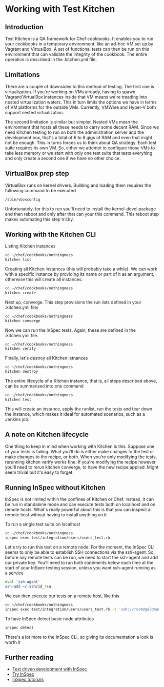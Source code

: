 # Working with Test Kitchen

## Introduction

Test Kitchen is a QA framework for Chef cookbooks. It enables you to run your cookbooks in a temporary environment,
like an ad-hoc VM set up by Vagrant and VirtualBox. A set of functional tests can then be run on this environment
that can validate the integrity of the cookbook. The entire operation is described in the .kitchen.yml file.

## Limitations

There are a couple of downsides to this method of testing. The first one is virtualization. If you're working on VMs already, having to spawn Vagrant/VirtualBox instances inside that VM means we're treading into nested virtualization waters. This in turn limits the options we have in terms of VM platforms for the outside VMs. Currently, VMWare and Hyper-V both support nested virtualization.

The second limitation is similar but simpler. Nested VMs mean the environment that hosts all these needs to carry some decent RAM. Since we need Kitchen testing to run on both the administration server and the development box, that's a total of 6 to 8 gigs of RAM and even that might not be enough. This in turns forces us to think about QA strategy. Each test suite requires its own VM. So, either we attempt to configure those VMs to take less memory or we start with only one test suite that tests everyhing and only create a second one if we have no other choice.

## VirtualBox prep step

VirtualBox runs on kernel drivers. Building and loading them requires the following command to be executed

```bash
/sbin/vboxconfig
```

Unfortunately, for this to run you'll need to install the kernel-devel package and then reboot and only after that can your this command. This reboot step makes automating this step tricky.

## Working with the Kitchen CLI

Listing Kitchen instances

```bash
cd ~/chef/cookbooks/nothingness
kitchen list
```

Creating all Kitchen instances (this will probably take a while). We can work with a specific instance by providing its name or part of it as an argument, otherwise this will create all instances.

```bash
cd ~/chef/cookbooks/nothingness
kitchen create
```

Next up, converge. This step provisions the run lists defined in your .kitchen.yml file/

```bash
cd ~/chef/cookbooks/nothingness
kitchen converge
```

Now we can run the InSpec tests. Again, these are defined in the .kitchen.yml file.

```bash
cd ~/chef/cookbooks/nothingness
kitchen verify
```

Finally, let's destroy all Kitchen istnances

```bash
cd ~/chef/cookbooks/nothingness
kitchen destroy
```

The entire lifecycle of a Kitchen instance, that is, all steps described above, can be summarized into one command

```bash
cd ~/chef/cookbooks/nothingness
kitchen test
```

This will create an instance, apply the runlist, run the tests and tear down the instance, which makes it ideal for automated scenarios, such as a Jenkins job.

## A note on Kitchen lifecycle

One thing to keep in mind when working with Kitchen is this. Suppose one of your tests is failing. What you'll do is either make changes to the test or make changes to the recipe, or both. When you're only modifying the tests, rerunning kitchen verify works fine. If you're modifying the recipe however, you'll need to rerun kitchen converge, to have the new recipe applied. Might seem trivial but it's easy to forget.

## Running InSpec without Kitchen

InSpec is not limited within the confines of Kitchen or Chef. Instead, it can be run in standalone mode and can execute tests both on localhost and on remote hosts. What's really powerful about this is that you can inspect a remote host without having to install anything on it.

To run a single test suite on localhost

```bash
cd ~/chef/cookbooks/nothingness
inspec exec test/integration/users/users_test.rb
```

Let's try to run this test on a remote node. For the moment, the InSpec CLI seems to only be able to establish SSH connections via the ssh-agent. So, before any remote tests can be run, we need to start the ssh-agent and add our private key. You'll need to run both statements below each time at the start of your InSpec testing session, unless you want ssh-agent running as a service

```bash
eval `ssh-agent`
ssh-add ~/.ssh/id_rsa
```

We can then execute our tests on a remote host, like this

```bash
cd ~/chef/cookbooks/nothingness
inspec exec test/integration/users/users_test.rb -t 'ssh://root@goldman'
```

To have InSpec detect basic node attributes

```bash
inspec detect
```

There's a lot more to the InSpec CLI, so giving its documentation a look is worth it

## Further reading

- [Test driven development with InSpec](https://learn.chef.io/modules/tdd-with-inspec#/local-development-and-testing/)
- [Try InSpec](https://learn.chef.io/modules/try-inspec#/)
- [InSpec tutorials](https://www.inspec.io/tutorials/)
